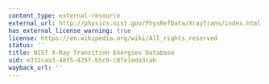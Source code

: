 ```yaml
---
content_type: external-resource
external_url: http://physics.nist.gov/PhysRefData/XrayTrans/index.html
has_external_license_warning: true
license: https://en.wikipedia.org/wiki/All_rights_reserved
status: ''
title: NIST X-Ray Transition Energies Database
uid: e332caa3-48f5-425f-b5c9-c8fe1eda3cab
wayback_url: ''
---
```

